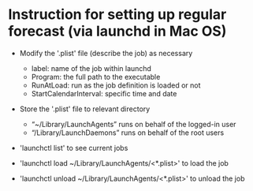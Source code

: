 # Instruction for setting up regular forecast (via launchd in Mac OS)

* Modify the '.plist' file (describe the job) as necessary
  * label: name of the job within launchd
  * Program: the full path to the executable
  * RunAtLoad: run as the job definition is loaded or not
  * StartCalendarInterval: specific time and date

* Store the '.plist' file to relevant directory
  * “~/Library/LaunchAgents” runs on behalf of the logged-in user
  * “/Library/LaunchDaemons” runs on behalf of the root users

* 'launchctl list' to see current jobs
* 'launchctl load ~/Library/LaunchAgents/<*.plist>' to load the job
* 'launchctl unload ~/Library/LaunchAgents/<*.plist>' to unload the job
